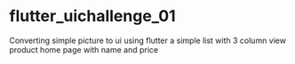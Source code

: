 # flutter_uichallenge_01
Converting simple picture to ui using flutter 
a simple list with 3 column 
view product home page with name and price
